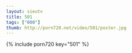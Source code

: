 ```yaml
--- 
layout: sieutv
title: 501
tags: ["000"]
thumb: http://porn720.net/video/501/poster.jpg
---
```

{% include porn720 key="501" %} 
